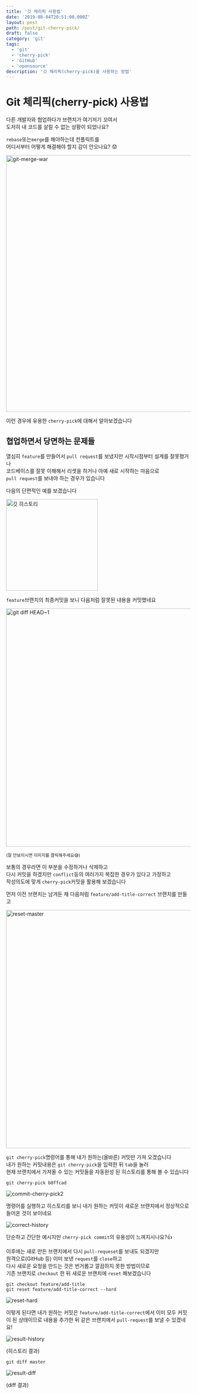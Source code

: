 ```yaml
---
title: '깃 체리픽 사용법'
date: '2019-08-04T20:51:00.000Z'
layout: post
path: /post/git-cherry-pick/
draft: false
category: 'git'
tags:
  - 'git'
  - 'cherry-pick'
  - 'GitHub'
  - 'opensource'
description: '깃 체리픽(cherry-pick)을 사용하는 방법'
---
```


# Git 체리픽(cherry-pick) 사용법

다른 개발자와 협업하다가 브랜치가 여기저기 꼬여서  
도저히 내 코드를 살릴 수 없는 상황이 되었나요?

`rebase`또는`merge`를 해야하는데 컨플릭트를  
어디서부터 어떻게 해결해야 할지 감이 안오나요? 😟

<img src="images/git-merge.gif" alt="git-merge-war" width="700" height="auto" />

이런 경우에 유용한 `cherry-pick`에 대해서 알아보겠습니다

## 협업하면서 당면하는 문제들

열심히 `feature`를 만들어서 `pull request`를 보냈지만 시작시점부터 설계를 잘못했거나  
코드베이스를 잘못 이해해서 리셋을 하거나 아예 새로 시작하는 마음으로  
`pull request`를 보내야 하는 경우가 있습니다

다음의 단편적인 예를 보겠습니다

<img src="images/git-history.png" height="250" alt="깃 히스토리" />

`feature`브랜치의 최종커밋을 보니 다음처럼 잘못된 내용을 커밋했네요

<img src="images/git-diff.png" height="650" alt="git diff HEAD~1" />

<small>(잘 안보이시면 이미지를 클릭해주세요😅)</small>

보통의 경우라면 이 부분을 수정하거나 삭제하고  
다시 커밋을 하겠지만 `conflict`등의 여러가지 복잡한 경우가 있다고 가정하고  
작성의도에 맞게 `cherry-pick`커밋을 활용해 보겠습니다

먼저 이전 브랜치는 남겨둔 채 다음처럼 `feature/add-title-correct` 브랜치를 만들고

<img src="images/reset-master.png" height="650" alt="reset-master" />

`git cherry-pick`명령어를 통해 내가 원하는(올바른) 커밋만 가져 오겠습니다  
내가 원하는 커밋내용은 `git cherry-pick`을 입력한 뒤 `tab`을 눌러  
현재 브랜치에서 가져올 수 있는 커밋들을 자동완성 된 히스토리를 통해 볼 수 있습니다

```shell
git cherry-pick b8ffcad
```

<img src="images/commit-cherry-pick2.png" alt="commit-cherry-pick2" />

명령어를 실행하고 히스토리를 보니 내가 원하는 커밋이
새로운 브랜치에서 정상적으로 들어온 것이 보이네요

<img src="images/correct-history.png" alt="correct-history" />

단순하고 간단한 예시지만 `cherry-pick commit`의 유용성이 느껴지시나요?👍

이후에는 새로 만든 브랜치에서 다시 `pull-requeset`를 보내도 되겠지만  
원격으로(GitHub 등) 이미 보낸 `request`를 `close`하고  
다시 새로운 요청을 만드는 것은 번거롭고 깔끔하지 못한 방법이므로  
기존 브랜치로 `checkout` 한 뒤 새로운 브랜치에 `reset` 해보겠습니다

```shell
git checkout feature/add-title
git reset feature/add-title-correct --hard
```

<img src="images/reset-hard.png" alt="reset-hard" />

이렇게 된다면 내가 원하는 커밋은 `feature/add-title-correct`에서 이미 모두
커밋이 된 상태이므로 내용을 추가한 뒤
같은 브랜치에서 `pull-request`를 보낼 수 있겠네요!

<img src="images/result-history.png" alt="result-history" />

(히스토리 결과)

```shell
git diff master
```

<img src="images/result-diff.png" alt="result-diff" />

(diff 결과)
